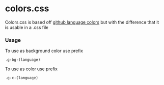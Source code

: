 # colors.css
Colors.css is based off [github language colors](https://github.com/doda/github-language-colors) but with the difference that it is usable in a .css file

### Usage
To use as background color use prefix
```
.g-bg-(language)
```
To use as color use prefix
```
.g-c-(language)
```

